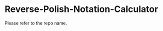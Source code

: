 Reverse-Polish-Notation-Calculator
==================================

Please refer to the repo name.
